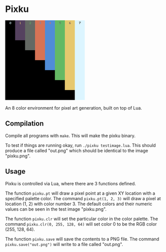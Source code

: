 # Pixku

![Pixku](pixku.png)

An 8 color environment for pixel art generation, built on top of Lua.

## Compilation

Compile all programs with `make`. This will make the pixku
binary.

To test if things are running okay, run `./pixku
testimage.lua`. This should produce a file called "out.png"
which should be identical to the image "pixku.png".

## Usage

Pixku is controlled via Lua, where there are 3 functions
defined.

The function `pixku.pt` will draw a pixel point at a
given XY location with a specified palette color. The
command `pixku.pt(1, 2, 3)` will draw a pixel at location
(1, 2) with color number 3. The default colors and their
numeric values can be seen in the test image "pixku.png".

The function `pixku.clr` will set the particular color
in the color palette. The command
`pixku.clr(0, 255, 128, 64)` will set color 0 to be the RGB
color (255, 128, 64).

The function `pixku.save` will save the contents to a PNG
file. The command `pixku.save("out.png")` will write to a
file called "out.png".